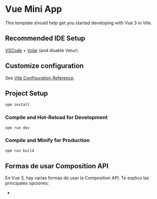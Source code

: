 # Vue Mini App

This template should help get you started developing with Vue 3 in Vite.

## Recommended IDE Setup

[VSCode](https://code.visualstudio.com/) + [Volar](https://marketplace.visualstudio.com/items?itemName=Vue.volar) (and disable Vetur).

## Customize configuration

See [Vite Configuration Reference](https://vite.dev/config/).

## Project Setup

```sh
npm install
```

### Compile and Hot-Reload for Development

```sh
npm run dev
```

### Compile and Minify for Production

```sh
npm run build
```

## Formas de usar Composition API

En Vue 3, hay varias formas de usar la Composition API. Te explico las principales opciones:

- <script setup> (Recomendado)
- <script> con setup()
- Options API con Composition API
- Composition API con TypeScript

A continuación vamos a ver cada una de ellas

### 1- Con script setup

Ver ejemplo en components/ ScriptSetup

Ventajas:

- Sintaxis más concisa
- Menos código boilerplate
- No necesita return
- Las importaciones y variables están automáticamente disponibles en el template
- Mejor rendimiento en tiempo de compilación

### 2- Con setup()

Ver ejemplo en components/ Setup

Ventajas:

- Mayor control sobre lo que se expone al template
- Acceso a las opciones del componente como props y context
- Más familiar para usuarios de Vue 2

### 3- Options API con Composition API

Ventajas:

- Permite migración gradual
- Puedes combinar ambos estilos
- Útil para proyectos que están migrando de Vue 2

### 4- Composition API con TypeScript y script setup

Ventajas:

- Sintaxis más moderna y concisa
- Mejor inferencia de tipos automática
- defineProps y defineEmits con tipos genéricos
- No necesita defineComponent
- Mejor soporte de IDE

### 5- Composition API con TypeScript y setup()

- Necesita defineComponent para soporte completo de TS
- Requiere más código boilerplate
- Props definidas de manera más tradicional
- Más familiar para desarrolladores de Vue 2
- Mayor control sobre el contexto del componente

### 6- Composables (con o sin typesript)

## Recomendaciones de uso

- Para nuevos proyectos:

Usa <script setup> como opción predeterminada
Añade TypeScript si el proyecto es grande o requiere tipo estático

- Para proyectos existentes en Vue 2:

Comienza con Options API + Composition API
Migra gradualmente a <script setup>

- Para lógica reutilizable:

Usa Composables para extraer y compartir lógica
Organiza los composables en archivos separados

- Para proyectos complejos:

Combina TypeScript con <script setup>
Utiliza Composables para organizar la lógica
Considera mantener algunos componentes con setup() normal si necesitas más control
